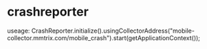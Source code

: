 # crashreporter
useage:
CrashReporter.initialize().usingCollectorAddress("mobile-collector.mmtrix.com/mobile_crash").start(getApplicationContext());
